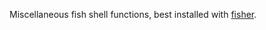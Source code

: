 Miscellaneous fish shell functions, best installed with [fisher](https://github.com/jorgebucaran/fisher).
